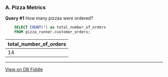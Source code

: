
### A. Pizza Metrics
**Query #1** How many pizzas were ordered?
```sql
    SELECT COUNT(*) as total_number_of_orders
    FROM pizza_runner.customer_orders;
```
| total_number_of_orders |
| ---------------------- |
| 14                     |

---

[View on DB Fiddle](https://www.db-fiddle.com/f/7VcQKQwsS3CTkGRFG7vu98/65)
